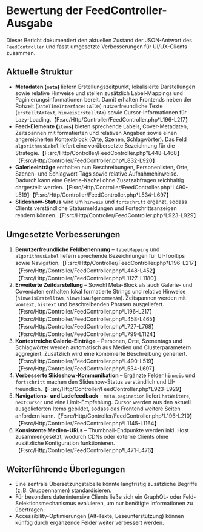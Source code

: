 # Bewertung der FeedController-Ausgabe

Dieser Bericht dokumentiert den aktuellen Zustand der JSON-Antwort des `FeedController` und fasst umgesetzte Verbesserungen für UI/UX-Clients zusammen.

## Aktuelle Struktur
- **Metadaten (`meta`)** liefern Erstellungszeitpunkt, lokalisierte Darstellungen sowie relative Hinweise und stellen zusätzlich Label-Mappings und Paginierungsinformationen bereit. Damit erhalten Frontends neben der Rohzeit (`DateTimeInterface::ATOM`) nutzerfreundliche Texte (`erstelltAmText`, `hinweisErstelltAm`) sowie Cursor-Informationen für Lazy-Loading.【F:src/Http/Controller/FeedController.php†L196-L217】
- **Feed-Elemente (`items`)** bieten sprechende Labels, Cover-Metadaten, Zeitspannen mit formatierten und relativen Angaben sowie einen angereicherten Kontextblock (Orte, Szenen, Schlagwörter). Das Feld `algorithmusLabel` liefert eine vorübersetzte Bezeichnung für die Strategie.【F:src/Http/Controller/FeedController.php†L448-L468】【F:src/Http/Controller/FeedController.php†L832-L920】
- **Galerieeinträge** enthalten nun Beschreibungen, Personenlisten, Orte, Szenen- und Schlagwort-Tags sowie relative Aufnahmehinweise. Dadurch kann eine Galerie-Kachel ohne Zusatzabfragen reichhaltig dargestellt werden.【F:src/Http/Controller/FeedController.php†L490-L519】【F:src/Http/Controller/FeedController.php†L534-L697】
- **Slideshow-Status** wird um `hinweis` und `fortschritt` ergänzt, sodass Clients verständliche Statusmeldungen und Fortschrittsanzeigen rendern können.【F:src/Http/Controller/FeedController.php†L923-L929】

## Umgesetzte Verbesserungen
1. **Benutzerfreundliche Feldbenennung** – `labelMapping` und `algorithmusLabel` liefern sprechende Bezeichnungen für UI-Tooltips sowie Navigation.【F:src/Http/Controller/FeedController.php†L196-L217】【F:src/Http/Controller/FeedController.php†L448-L452】【F:src/Http/Controller/FeedController.php†L1127-L1180】
2. **Erweiterte Zeitdarstellung** – Sowohl Meta-Block als auch Galerie- und Coverdaten enthalten lokal formatierte Strings und relative Hinweise (`hinweisErstelltAm`, `hinweisAufgenommenAm`). Zeitspannen werden mit `vonText`, `bisText` und beschreibenden Phrasen ausgeliefert.【F:src/Http/Controller/FeedController.php†L196-L217】【F:src/Http/Controller/FeedController.php†L458-L465】【F:src/Http/Controller/FeedController.php†L727-L768】【F:src/Http/Controller/FeedController.php†L799-L1124】
3. **Kontextreiche Galerie-Einträge** – Personen, Orte, Szenentags und Schlagwörter werden automatisch aus Medien und Clusterparametern aggregiert. Zusätzlich wird eine kombinierte Beschreibung generiert.【F:src/Http/Controller/FeedController.php†L490-L519】【F:src/Http/Controller/FeedController.php†L534-L697】
4. **Verbesserte Slideshow-Kommunikation** – Ergänzte Felder `hinweis` und `fortschritt` machen den Slideshow-Status verständlich und UI-freundlich.【F:src/Http/Controller/FeedController.php†L923-L929】
5. **Navigations- und Ladefeedback** – `meta.pagination` liefert `hatWeitere`, `nextCursor` und eine Limit-Empfehlung. Cursor werden aus den aktuell ausgelieferten Items gebildet, sodass das Frontend weitere Seiten anfordern kann.【F:src/Http/Controller/FeedController.php†L196-L210】【F:src/Http/Controller/FeedController.php†L1145-L1164】
6. **Konsistente Medien-URLs** – Thumbnail-Endpunkte werden inkl. Host zusammengesetzt, wodurch CDNs oder externe Clients ohne zusätzliche Konfiguration funktionieren.【F:src/Http/Controller/FeedController.php†L471-L476】

## Weiterführende Überlegungen
- Eine zentrale Übersetzungstabelle könnte langfristig zusätzliche Begriffe (z. B. Gruppennamen) standardisieren.
- Für besonders datenintensive Clients ließe sich ein GraphQL- oder Feld-Selektionsmechanismus evaluieren, um nur benötigte Informationen zu übertragen.
- Accessibility-Optimierungen (Alt-Texte, Leseunterstützung) können künftig durch ergänzende Felder weiter verbessert werden.
